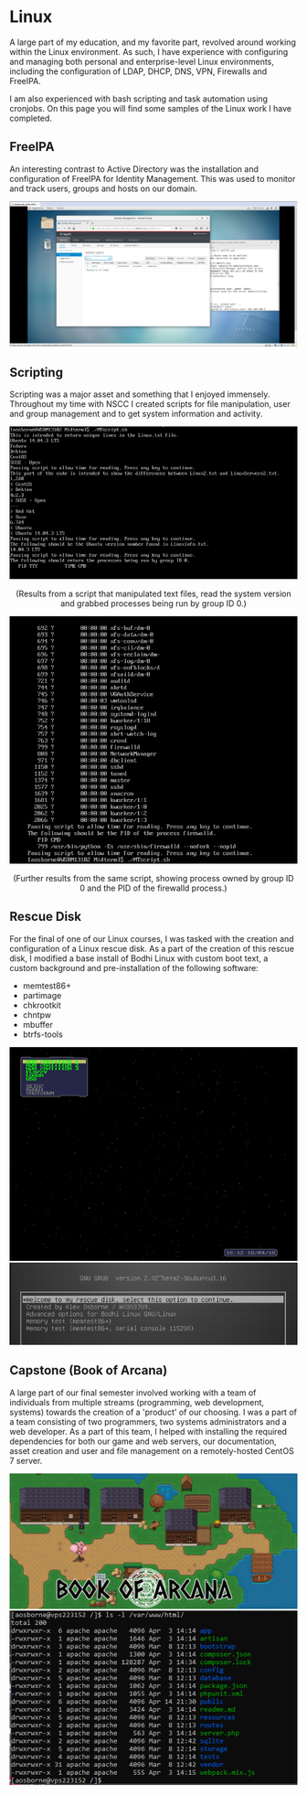 # Linux
A large part of my education, and my favorite part, revolved around working within the Linux environment. As such, I have experience with configuring and managing both personal and enterprise-level Linux environments, including the configuration of LDAP, DHCP, DNS, VPN, Firewalls and FreeIPA. 

I am also experienced with bash scripting and task automation using cronjobs. On this page you will find some samples of the Linux work I have completed.

## FreeIPA
An interesting contrast to Active Directory was the installation and configuration of FreeIPA for Identity Management. This was used to monitor and track users, groups and hosts on our domain.

<img src="images/identManageImage01.png">

## Scripting
Scripting was a major asset and something that I enjoyed immensely. Throughout my time with NSCC I created scripts for file manipulation, user and group management and to get system information and activity.

<img src="images/scriptImage01.png">
<p align="center">(Results from a script that manipulated text files, read the system version and grabbed processes being run by group ID 0.)</p>

<img src="images/scriptImage02.png">
<p align="center">(Further results from the same script, showing process owned by group ID 0 and the PID of the firewalld process.)</p>

## Rescue Disk
For the final of one of our Linux courses, I was tasked with the creation and configuration of a Linux rescue disk. As a part of the creation of this rescue disk, I modified a base install of Bodhi Linux with custom boot text, a custom background and pre-installation of the following software:

* memtest86+
* partimage
* chkrootkit
* chntpw
* mbuffer
* btrfs-tools

<img src="images/rescuediskImage01.png">

<img src="images/rescuediskImage02.png">

## Capstone (Book of Arcana)
A large part of our final semester involved working with a team of individuals from multiple streams (programming, web development, systems) towards the creation of a 'product' of our choosing. I was a part of a team consisting of two programmers, two systems administrators and a web developer. As a part of this team, I helped with installing the required dependencies for both our game and web servers, our documentation, asset creation and user and file management on a remotely-hosted CentOS 7 server.

<img src="images/capstoneImage01.jpg">

<img src="images/capstoneImage02.png">

